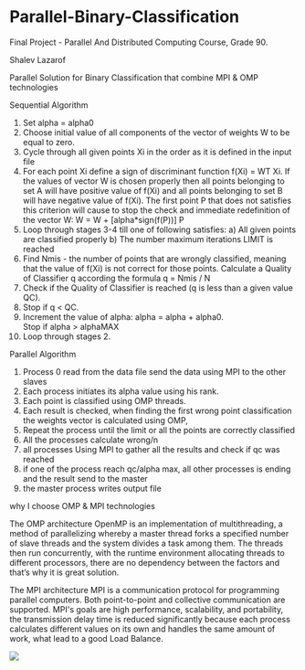 # Parallel-Binary-Classification
Final Project - Parallel And Distributed Computing Course, Grade 90.

Shalev Lazarof 

Parallel Solution for Binary Classification that combine MPI & OMP technologies

Sequential Algorithm 

1)	Set alpha = alpha0
2)	Choose initial value of all components of the vector of weights W to be equal to zero.
3)	Cycle through all given points Xi in the order as it is defined in the input file
4)	For each point Xi define a sign of discriminant function f(Xi) = WT Xi. 
    If the values of vector W is chosen properly then all points belonging to set A will have positive value of 
    f(Xi) and all points belonging to set B will have negative value of f(Xi).
    The first point P that does not satisfies this criterion will cause to stop the check and immediate redefinition of 
    the vector W: W = W + [alpha*sign(f(P))] P
5)	Loop through stages 3-4 till one of following satisfies:
    a)	All given points are classified properly
    b)	The number maximum iterations LIMIT is reached
6)	Find Nmis - the number of points that are wrongly classified, meaning that the value of f(Xi) is not correct 
    for those points. Calculate a Quality of Classifier q according the formula q = Nmis / N
7)	Check if the Quality of Classifier is reached (q is less than a given value QC). 
8)	Stop if q < QC.
9)	Increment the value of alpha:    alpha = alpha + alpha0.    
    Stop if alpha > alphaMAX
10)	Loop through stages 2.

Parallel Algorithm

1)	Process 0 read from the data file send the data using MPI to the other slaves
2)	Each process initiates its alpha value using his rank.
3)	Each point is classified using OMP threads.
4)	Each result is checked, when finding the first wrong point classification the weights vector is calculated using OMP, 
5)	Repeat the process until the limit or all the points are correctly classified
6)	All the processes calculate wrong/n
7)	all processes Using MPI to gather all the results and check if qc was reached
8)	if one of the process reach qc/alpha max, all other processes is ending and the result send to the master
9)	the master process writes output file
 
 
why I choose OMP & MPI technologies

The OMP architecture
OpenMP is an implementation of multithreading, a method of parallelizing whereby a master thread forks a specified 
number of slave threads and the system divides a task among them. The threads then run concurrently, with the runtime 
environment allocating threads to different processors, there are no dependency between the factors and that’s why it 
is great solution.

The MPI architecture 
MPI is a communication protocol for programming parallel computers. Both point-to-point and collective communication 
are supported. MPI's goals are high performance, scalability, and portability, the transmission delay time is reduced
significantly because each process calculates different values on its own and handles the same amount of work, what 
lead to a good Load Balance.


![](https://github.com/ShalevL/Parallel-Binary-Classification/blob/master/parallel.jpg)



